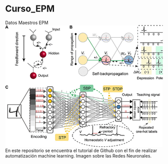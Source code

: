 # Curso_EPM
Datos Maestros EPM
![Imagen](https://github.com/ciuc69/Curso_EPM/blob/main/Imagenes/keyimage.jpg)
En este repositorio se encuentra el tutorial de Github con el fin de realizar automatización machine learning.
Imagen sobre las Redes Neuronales.
